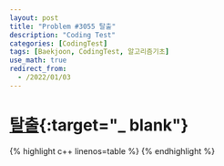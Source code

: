 ```yaml
---
layout: post
title: "Problem #3055 탈출"
description: "Coding Test"
categories: [CodingTest]
tags: [Baekjoon, CodingTest, 알고리즘기초]
use_math: true
redirect_from:
  - /2022/01/03
---
```


# [탈출](https://www.acmicpc.net/problem/3055){:target="_ blank"}

{% highlight c++ linenos=table %}  {% endhighlight %}
